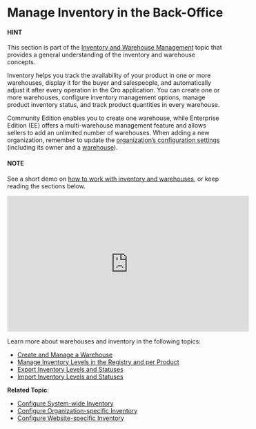 <!-- meta: description = Inventory configuration and management guides for the OroCommerce back-office users -->

<a id="user-guide-inventory"></a>

# Manage Inventory in the Back-Office

#### HINT
This section is part of the [Inventory and Warehouse Management](../../concept-guides/catalog-promotions/inventory/index.md#concept-guide-inventory) topic that provides a general understanding of the inventory and warehouse concepts.

Inventory helps you track the availability of your product in one or more warehouses, display it for the buyer and salespeople, and automatically adjust it after every operation in the Oro application. You can create one or more warehouses, configure inventory management options, manage product inventory status, and track product quantities in every warehouse.

Community Edition enables you to create one warehouse, while Enterprise Edition (EE) offers a multi-warehouse management feature and allows sellers to add an unlimited number of warehouses. When adding a new organization, remember to update the [organization’s configuration settings](../system/user-management/organizations/index.md#user-management-organizations) (including its owner and a [warehouse](../system/user-management/organizations/org-configuration/commerce/inventory/organization-warehouses.md#warehouses-organization)).

#### NOTE
See a short demo on <a href="https://academy.oroinc.com/media-library/how-to-setup-inventory-and-warehouses" target="_blank">how to work with inventory and warehouses</a>, or keep reading the sections below.

<iframe width="560" height="315" src="https://www.youtube.com/embed/L9dPdjbJmxI" frameborder="0" allowfullscreen></iframe>

Learn more about warehouses and inventory in the following topics:

* [Create and Manage a Warehouse](create.md#user-guide-inventory-warehouse-create)
* [Manage Inventory Levels in the Registry and per Product](manage-levels.md#user-guide-inventory-manage-levels)
* [Export Inventory Levels and Statuses](export.md#user-guide-inventory-manage-externally)
* [Import Inventory Levels and Statuses](import.md#import-inventory-levels)

**Related Topic**:

* [Configure System-wide Inventory](../system/configuration/commerce/inventory/index.md#configuration-guide-commerce-inventory)
* [Configure Organization-specific Inventory](../system/user-management/organizations/org-configuration/commerce/inventory/index.md#configuration-commerce-inventory-organization)
* [Configure Website-specific Inventory](../system/websites/web-configuration/commerce/inventory/index.md#configuration-commerce-inventory-website)
